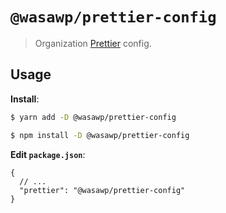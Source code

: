 # `@wasawp/prettier-config`

> Organization [Prettier](https://prettier.io) config.

## Usage

**Install**:

```bash
$ yarn add -D @wasawp/prettier-config

$ npm install -D @wasawp/prettier-config
```

**Edit `package.json`**:

```jsonc
{
  // ...
  "prettier": "@wasawp/prettier-config"
}
```
